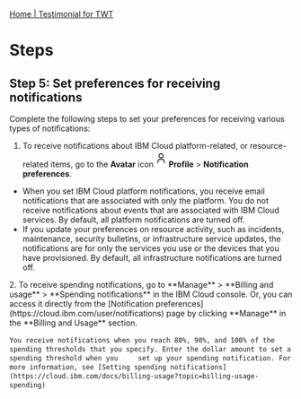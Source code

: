 <nav>
<a href="index.html"> Home   | </a>
<a href="testimonial.html"> Testimonial for TWT </a>
</nav>

# Steps

## Step 5: Set preferences for receiving notifications


Complete the following steps to set your preferences for receiving various types of notifications:

1.  To receive notifications about IBM Cloud platform-related, or resource-related items, go to the **Avatar** icon ![Avatar icon](./avatar_icon.jpg) **Profile** > **Notification preferences**.
<ul>
<li> When you set IBM Cloud platform notifications, you receive email notifications that are associated with only the platform. You do not receive notifications about events that are associated with IBM Cloud services. By default, all platform notifications are turned off.</li>
<li>If you update your preferences on resource activity, such as incidents, maintenance, security bulletins, or infrastructure service updates, the notifications are for only the services you use or the devices that you have provisioned. By default, all infrastructure notifications are turned off.</li>
</ul>
2.  To receive spending notifications, go to **Manage** > **Billing and usage** > **Spending notifications** in the IBM Cloud console. Or, you can access it directly from the [Notification preferences](https://cloud.ibm.com/user/notifications) page by clicking **Manage** in the **Billing and Usage** section. 

    You receive notifications when you reach 80%, 90%, and 100% of the spending thresholds that you specify. Enter the dollar amount to set a spending threshold when you     set up your spending notification. For more information, see [Setting spending notifications](https://cloud.ibm.com/docs/billing-usage?topic=billing-usage-spending)

